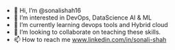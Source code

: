 - 👋 Hi, I’m @sonalishah16
- 👀 I’m interested in DevOps, DataScience AI & ML
- 🌱 I’m currently learning devops tools and Hybrid cloud 
- 💞️ I’m looking to collaborate on teaching these skills.
- 📫 How to reach me www.linkedin.com/in/sonali-shah

<!---
sonalishah16/sonalishah16 is a ✨ special ✨ repository because its `README.md` (this file) appears on your GitHub profile.
You can click the Preview link to take a look at your changes.
--->
